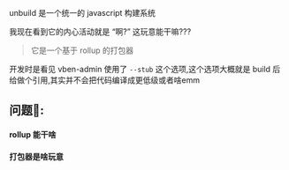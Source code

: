 unbuild 是一个统一的 javascript 构建系统  

我现在看到它的内心活动就是 “啊?” 这玩意能干嘛???

> 它是一个基于 rollup 的打包器

开发时是看见 vben-admin 使用了  `--stub` 这个选项,这个选项大概就是 build 后给做个引用,其实并不会把代码编译成更低级或者啥emm

## 问题🙋:

#### rollup 能干啥

#### 打包器是啥玩意

